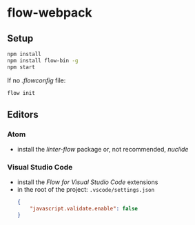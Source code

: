 # flow-webpack

## Setup
```bash
npm install
npm install flow-bin -g
npm start
```

If no *.flowconfig* file:
```bash
flow init
```

## Editors

### Atom
- install the *linter-flow* package or, not recommended, *nuclide*

### Visual Studio Code
- install the *Flow for Visual Studio Code* extensions
- in the root of the project: `.vscode/settings.json`
  ```json
  {
      "javascript.validate.enable": false
  }
  ```
